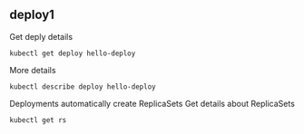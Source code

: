 ## deploy1

Get deply details
```
kubectl get deploy hello-deploy
```
More details
```
kubectl describe deploy hello-deploy
```
Deployments automatically create ReplicaSets
Get details about ReplicaSets
```
kubectl get rs
```

